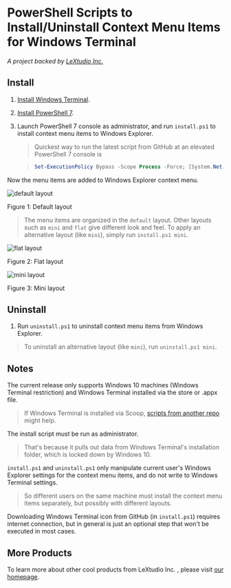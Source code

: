 # PowerShell Scripts to Install/Uninstall Context Menu Items for Windows Terminal

*A project backed by [LeXtudio Inc.](https://www.lextudio.com)*

## Install

1. [Install Windows Terminal](https://github.com/microsoft/terminal).
1. [Install PowerShell 7](https://docs.microsoft.com/en-us/powershell/scripting/install/installing-powershell-core-on-windows?view=powershell-7).
1. Launch PowerShell 7 console as administrator, and run `install.ps1` to install context menu items to Windows Explorer.

   > Quickest way to run the latest script from GitHub at an elevated PowerShell 7 console is

   > ``` powershell
   > Set-ExecutionPolicy Bypass -Scope Process -Force; [System.Net.ServicePointManager]::SecurityProtocol = [System.Net.ServicePointManager]::SecurityProtocol -bor 3072; iex ((New-Object System.Net.WebClient).DownloadString('https://raw.githubusercontent.com/Fooughhy/windowsterminal-shell/master/install.ps1'))
   > ```

Now the menu items are added to Windows Explorer context menu.

![default layout](default.png)

Figure 1: Default layout

> The menu items are organized in the `default` layout. Other layouts such as `mini` and `flat` give different look and feel. To apply an alternative layout (like `mini`), simply run `install.ps1 mini`.

![flat layout](flat.png)

Figure 2: Flat layout

![mini layout](mini.png)

Figure 3: Mini layout

## Uninstall
1. Run `uninstall.ps1` to uninstall context menu items from Windows Explorer.

> To uninstall an alternative layout (like `mini`), run `uninstall.ps1 mini`.

## Notes
The current release only supports Windows 10 machines (Windows Terminal restriction) and Windows Terminal installed via the store or .appx file.

> If Windows Terminal is installed via Scoop, [scripts from another repo](https://github.com/grimux/windowsterminal-shell-scoop/tree/scoop-support) might help.

The install script must be run as administrator.

> That's because it pulls out data from Windows Terminal's installation folder, which is locked down by Windows 10.

`install.ps1` and `uninstall.ps1` only manipulate current user's Windows Explorer settings for the context menu items, and do not write to Windows Terminal settings.

> So different users on the same machine must install the context menu items separately, but possibly with different layouts.

Downloading Windows Terminal icon from GitHub (in `install.ps1`) requires internet connection, but in general is just an optional step that won't be executed in most cases.

## More Products
To learn more about other cool products from LeXtudio Inc. , please visit [our homepage](https://www.lextudio.com/#projects).
